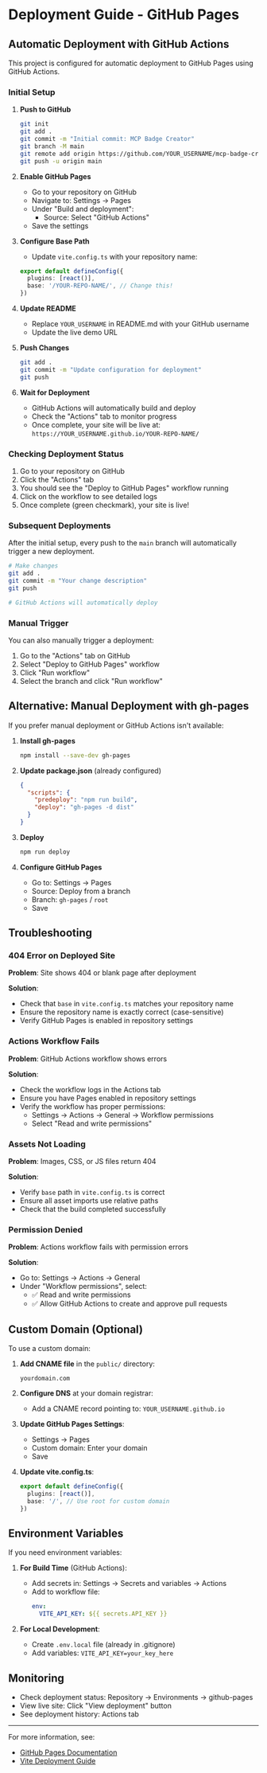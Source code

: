 # Deployment Guide - GitHub Pages

## Automatic Deployment with GitHub Actions

This project is configured for automatic deployment to GitHub Pages using GitHub Actions.

### Initial Setup

1. **Push to GitHub**
   ```bash
   git init
   git add .
   git commit -m "Initial commit: MCP Badge Creator"
   git branch -M main
   git remote add origin https://github.com/YOUR_USERNAME/mcp-badge-creator.git
   git push -u origin main
   ```

2. **Enable GitHub Pages**
   - Go to your repository on GitHub
   - Navigate to: Settings → Pages
   - Under "Build and deployment":
     - Source: Select "GitHub Actions"
   - Save the settings

3. **Configure Base Path**
   - Update `vite.config.ts` with your repository name:
   ```typescript
   export default defineConfig({
     plugins: [react()],
     base: '/YOUR-REPO-NAME/', // Change this!
   })
   ```

4. **Update README**
   - Replace `YOUR_USERNAME` in README.md with your GitHub username
   - Update the live demo URL

5. **Push Changes**
   ```bash
   git add .
   git commit -m "Update configuration for deployment"
   git push
   ```

6. **Wait for Deployment**
   - GitHub Actions will automatically build and deploy
   - Check the "Actions" tab to monitor progress
   - Once complete, your site will be live at:
     `https://YOUR_USERNAME.github.io/YOUR-REPO-NAME/`

### Checking Deployment Status

1. Go to your repository on GitHub
2. Click the "Actions" tab
3. You should see the "Deploy to GitHub Pages" workflow running
4. Click on the workflow to see detailed logs
5. Once complete (green checkmark), your site is live!

### Subsequent Deployments

After the initial setup, every push to the `main` branch will automatically trigger a new deployment.

```bash
# Make changes
git add .
git commit -m "Your change description"
git push

# GitHub Actions will automatically deploy
```

### Manual Trigger

You can also manually trigger a deployment:

1. Go to the "Actions" tab on GitHub
2. Select "Deploy to GitHub Pages" workflow
3. Click "Run workflow"
4. Select the branch and click "Run workflow"

## Alternative: Manual Deployment with gh-pages

If you prefer manual deployment or GitHub Actions isn't available:

1. **Install gh-pages**
   ```bash
   npm install --save-dev gh-pages
   ```

2. **Update package.json** (already configured)
   ```json
   {
     "scripts": {
       "predeploy": "npm run build",
       "deploy": "gh-pages -d dist"
     }
   }
   ```

3. **Deploy**
   ```bash
   npm run deploy
   ```

4. **Configure GitHub Pages**
   - Go to: Settings → Pages
   - Source: Deploy from a branch
   - Branch: `gh-pages` / `root`
   - Save

## Troubleshooting

### 404 Error on Deployed Site

**Problem**: Site shows 404 or blank page after deployment

**Solution**: 
- Check that `base` in `vite.config.ts` matches your repository name
- Ensure the repository name is exactly correct (case-sensitive)
- Verify GitHub Pages is enabled in repository settings

### Actions Workflow Fails

**Problem**: GitHub Actions workflow shows errors

**Solution**:
- Check the workflow logs in the Actions tab
- Ensure you have Pages enabled in repository settings
- Verify the workflow has proper permissions:
  - Settings → Actions → General → Workflow permissions
  - Select "Read and write permissions"

### Assets Not Loading

**Problem**: Images, CSS, or JS files return 404

**Solution**:
- Verify `base` path in `vite.config.ts` is correct
- Ensure all asset imports use relative paths
- Check that the build completed successfully

### Permission Denied

**Problem**: Actions workflow fails with permission errors

**Solution**:
- Go to: Settings → Actions → General
- Under "Workflow permissions", select:
  - ✅ Read and write permissions
  - ✅ Allow GitHub Actions to create and approve pull requests

## Custom Domain (Optional)

To use a custom domain:

1. **Add CNAME file** in the `public/` directory:
   ```
   yourdomain.com
   ```

2. **Configure DNS** at your domain registrar:
   - Add a CNAME record pointing to: `YOUR_USERNAME.github.io`

3. **Update GitHub Pages Settings**:
   - Settings → Pages
   - Custom domain: Enter your domain
   - Save

4. **Update vite.config.ts**:
   ```typescript
   export default defineConfig({
     plugins: [react()],
     base: '/', // Use root for custom domain
   })
   ```

## Environment Variables

If you need environment variables:

1. **For Build Time** (GitHub Actions):
   - Add secrets in: Settings → Secrets and variables → Actions
   - Add to workflow file:
     ```yaml
     env:
       VITE_API_KEY: ${{ secrets.API_KEY }}
     ```

2. **For Local Development**:
   - Create `.env.local` file (already in .gitignore)
   - Add variables: `VITE_API_KEY=your_key_here`

## Monitoring

- Check deployment status: Repository → Environments → github-pages
- View live site: Click "View deployment" button
- See deployment history: Actions tab

---

For more information, see:
- [GitHub Pages Documentation](https://docs.github.com/pages)
- [Vite Deployment Guide](https://vitejs.dev/guide/static-deploy.html)
